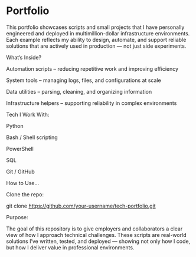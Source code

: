 # Portfolio
This portfolio showcases scripts and small projects that I have personally engineered and deployed in multimillion-dollar infrastructure environments. Each example reflects my ability to design, automate, and support reliable solutions that are actively used in production — not just side experiments.

What’s Inside?

Automation scripts – reducing repetitive work and improving efficiency

System tools – managing logs, files, and configurations at scale

Data utilities – parsing, cleaning, and organizing information

Infrastructure helpers – supporting reliability in complex environments




Tech I Work With:

Python

Bash / Shell scripting

PowerShell

SQL

Git / GitHub




How to Use...

Clone the repo:

git clone https://github.com/your-username/tech-portfolio.git





Purpose:

The goal of this repository is to give employers and collaborators a clear view of how I approach technical challenges. These scripts are real-world solutions I’ve written, tested, and deployed — showing not only how I code, but how I deliver value in professional environments.
